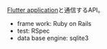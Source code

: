 [Flutter application](https://github.com/nasubibocchi/flutter_rails_todo_app_app)と通信するAPI。

- frame work: Ruby on Rails
- test: RSpec
- data base engine: sqlite3
